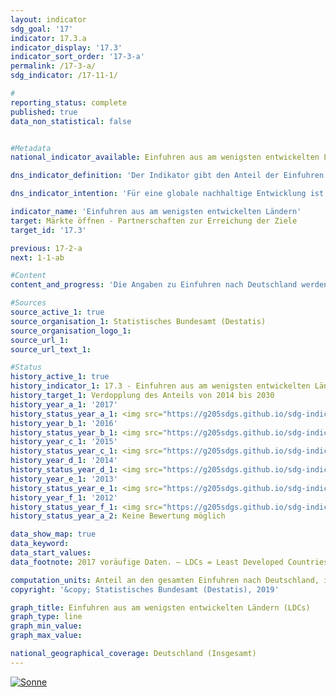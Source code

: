 ```yaml
---                   
layout: indicator                   
sdg_goal: '17'                   
indicator: 17.3.a                   
indicator_display: '17.3'                   
indicator_sort_order: '17-3-a'                   
permalink: /17-3-a/                   
sdg_indicator: /17-11-1/                   

#                   
reporting_status: complete                   
published: true                   
data_non_statistical: false                   


#Metadata                   
national_indicator_available: Einfuhren aus am wenigsten entwickelten Ländern (LDCs)                   

dns_indicator_definition: 'Der Indikator gibt den Anteil der Einfuhren aus am wenigsten entwickelten Ländern (Least Developed Countries, LDCs) an den gesamten Einfuhren nach Deutschland (in Euro gemessen) an.'                   

dns_indicator_intention: 'Für eine globale nachhaltige Entwicklung ist es wichtig, die Handelschancen der Entwicklungsund Schwellenländer zu verbessern. Entwicklungs- und Schwellenländer benötigen ein offenes und faires Handelssystem, um sowohl Rohstoffe als auch verarbeitete Produkte auf dem Weltmarkt anzubieten. Die Bundesregierung hat daher als Ziel festgelegt, dass sich der Anteil der Einfuhren aus LDCs zwischen den Jahren 2014 und 2030 verdoppeln soll.'                   

indicator_name: 'Einfuhren aus am wenigsten entwickelten Ländern'                   
target: Märkte öffnen - Partnerschaften zur Erreichung der Ziele                   
target_id: '17.3'                   

previous: 17-2-a                   
next: 1-1-ab                   

#Content                    
content_and_progress: 'Die Angaben zu Einfuhren nach Deutschland werden von der Außenhandelsstatistik des Statistischen Bundesamtes zusammengestellt. Dabei werden neben dem Herkunftsland der importierten Waren, deren Wert und Gewicht auch die Art der Ware detailliert erfasst. Ausgeschlossen ist in der Außenhandelsstatistik der Bereich Dienstleistungen.<br><br>Die Einordnung der verschiedenen Länder als LDCs wird anhand der Liste der Empfänger öffentlicher Entwicklungsgelder des Ausschusses für Entwicklungszusammenarbeit der Organisation für wirtschaftliche Zusammenarbeit und Entwicklung (OECD-DAC) vorgenommen. Für den Indikator werden die im jeweiligen Jahr gültigen Einstufungen gemäß OECD-DAC verwendet. Ändert sich also der Status eines Landes, so wirkt sich das auf den Indikator aus, auch wenn der Wert der Einfuhren aus diesem Land unverändert bleibt. Für die Entwicklung des Indikators im dargestellten Zeitraum sind Statusänderungen der Länder allerdings kaum relevant.<br><br>Für Wert und Entwicklung des Indikators können verschiedene Faktoren eine Rolle spielen, etwa Technologietransfers oder Zolländerungen, aber auch die politische Stabilität eines Landes oder die Infrastruktur. Die zusätzliche Darstellung von weiterverarbeiteten Produkten soll zumindest in gewissem Umfang der Frage Rechnung tragen, ob Deutschland aus den LDCs hauptsächlich die Ausgangsstoffe für industriell erzeugte Produkte bezieht oder ob die LDCs selbst am Fertigungsprozess und dessen Wertschöpfung teilhaben.<br><br>Bedingt durch Reimporte sind auch Mehrfachzählungen in Zähler und Nenner des Indikators nicht auszuschließen. Zu berücksichtigen ist ferner, dass die Importe aus LDCs im Verhältnis zu den gesamten deutschen Importen betrachtet werden. Somit hängt der Wert des Indikators nicht nur von der absoluten Höhe der Importe aus LDCs ab, sondern auch vom Wert aller Importe.<br><br>Neben den gesamten Einfuhren Deutschlands aus LDCs wird in der Grafik auch der Anteil von weiterverarbeiteten Produkten dargestellt. Darunter sind alle Waren gefasst, die in der Gliederung nach Warengruppen der Ernährungs- und der Gewerblichen Wirtschaft (EGW) nicht als „Rohstoffe“ eingestuft werden. Entsprechend fallen aus der Natur gewonnene, nicht oder kaum bearbeitete Waren, wie Erdöl, Erze, Rundholz oder pflanzliche Spinnstoffe, nicht darunter. Dagegen zählen etwa Getreide, Gemüse, lebende Tiere, Fleisch und Milch zu den weiterverarbeiteten Produkten.<br><br>Der Anteil der Einfuhren aus LDCs an den gesamten Einfuhren nach Deutschland lag 2017 bei 0,93&nbsp;% oder 9,6 Milliarden Euro (vorläufige Ergebnisse). Dies bedeutet eine Steigerung um über 113&nbsp;% gegenüber 2002, als der Anteil noch bei 0,44&nbsp;% lag. Die positive Entwicklung zeigte sich allerdings erst in den Jahren seit 2008. Der Anteil der Einfuhren von weiterverarbeiteten Produkten aus LDCs stieg zwischen 2002 und 2017 noch stärker an (+ 146&nbsp;%). Er liegt nun bei 0,88&nbsp;% der gesamten Einfuhren nach Deutschland (2002: 0,36&nbsp;%), dies entspricht einem Wert von rund 9,1 Milliarden Euro. Bei Fortsetzung des Anstiegs der letzten fünf Jahre wäre davon auszugehen, dass die Zielmarke erreicht wird.<br><br>Eine genauere Betrachtung der unterschiedlichen Herkunftsländer zeigt, dass 2017 fast drei Viertel der Einfuhren aus den LDCs Bangladesch (55,51&nbsp;%) und Kambodscha (16,04&nbsp;%) stammten. Werden nicht nur die LDCs, sondern alle Entwicklungs- und Schwellenländer betrachtet, so betrug im Jahr 2017 ihr Anteil an den gesamten Einfuhren nach Deutschland 21,86&nbsp;%, wobei der Anteil weiterverarbeiteter Güter bei 20,09&nbsp;% lag (nach 13,67 bzw. 12,17&nbsp;% im Jahr 2002). Somit machen die Einfuhren aus LDCs sowohl an allen Gütern als auch an den weiterverarbeiteten einen eher kleineren Teil der Einfuhren aus Entwicklungs- und Schwellenländern aus. Wie oben ersichtlich hat ihr Anteil an den gesamten Einfuhren jedoch im Zeitverlauf stärker zugenommen. Unter allen Entwicklungs- und Schwellenländern spielt China die größte Rolle. Allein der Anteil der Importe aus China an allen deutschen Importen betrug'                   

#Sources
source_active_1: true                           
source_organisation_1: Statistisches Bundesamt (Destatis)                           
source_organisation_logo_1:                            
source_url_1:                            
source_url_text_1:                            

#Status                   
history_active_1: true                   
history_indicator_1: 17.3 - Einfuhren aus am wenigsten entwickelten Ländern                   
history_target_1: Verdopplung des Anteils von 2014 bis 2030
history_year_a_1: '2017'                           
history_status_year_a_1: <img src="https://g205sdgs.github.io/sdg-indicators/public/Wettersymbole/Sonne.png" alt="Sonne" />
history_year_b_1: '2016'                           
history_status_year_b_1: <img src="https://g205sdgs.github.io/sdg-indicators/public/Wettersymbole/Sonne.png" alt="Sonne" />
history_year_c_1: '2015'                           
history_status_year_c_1: <img src="https://g205sdgs.github.io/sdg-indicators/public/Wettersymbole/Sonne.png" alt="Sonne" />
history_year_d_1: '2014'                           
history_status_year_d_1: <img src="https://g205sdgs.github.io/sdg-indicators/public/Wettersymbole/Wolke.png" alt="Wolke" />
history_year_e_1: '2013'                           
history_status_year_e_1: <img src="https://g205sdgs.github.io/sdg-indicators/public/Wettersymbole/Sonne.png" alt="Sonne" />
history_year_f_1: '2012'                           
history_status_year_f_1: <img src="https://g205sdgs.github.io/sdg-indicators/public/Wettersymbole/Wolke.png" alt="Wolke" />
history_status_year_a_2: Keine Bewertung möglich

data_show_map: true
data_keyword:                    
data_start_values:                    
data_footnote: 2017 voräufige Daten. – LDCs = Least Developed Countries.                   

computation_units: Anteil an den gesamten Einfuhren nach Deutschland, in&nbsp;%                   
copyright: '&copy; Statistisches Bundesamt (Destatis), 2019'                   

graph_title: Einfuhren aus am wenigsten entwickelten Ländern (LDCs)                   
graph_type: line                   
graph_min_value:                    
graph_max_value:                    

national_geographical_coverage: Deutschland (Insgesamt)                   
---
```

<a href="https://nachhaltige-entwicklung-deutschland.github.io/open-sdg-site-starter/status/"><img src="https://g205sdgs.github.io/sdg-indicators/public/Wettersymbole/Sonne.png" alt="Sonne" />                           
</a>